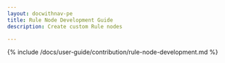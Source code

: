 ```yaml
---
layout: docwithnav-pe
title: Rule Node Development Guide
description: Create custom Rule nodes

---
```


{% include /docs/user-guide/contribution/rule-node-development.md %}